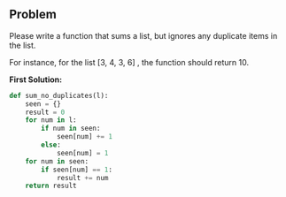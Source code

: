 ## Problem

Please write a function that sums a list, but ignores any duplicate items in the list.

For instance, for the list [3, 4, 3, 6] , the function should return 10.

**First Solution:**

```python
def sum_no_duplicates(l):
    seen = {}
    result = 0
    for num in l:
        if num in seen:
            seen[num] += 1
        else:
            seen[num] = 1
    for num in seen:
        if seen[num] == 1:
            result += num
    return result

```
